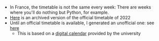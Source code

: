 - In France, the timetable is not the same every week: There are weeks where you'll do nothing but Python, for example.
- [Here](https://web.archive.org/web/20230323043400/https://imapp.eu/wp-content/uploads/2022/02/IMAPP_timetable_summer_term_2022.pdf) is an archived version of the official timetable of 2022
- Until an official timetable is available, I generated an unofficial one: see [here](/assets/unofficial_timetable_2023.pdf)
	- This is based on a [digital calendar](https://edt.uca.fr/direct/myplanning.jsp) provided by the university